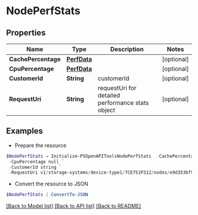 # NodePerfStats
## Properties

Name | Type | Description | Notes
------------ | ------------- | ------------- | -------------
**CachePercentage** | [**PerfData**](PerfData.md) |  | [optional] 
**CpuPercentage** | [**PerfData**](PerfData.md) |  | [optional] 
**CustomerId** | **String** | customerId | [optional] 
**RequestUri** | **String** | requestUri for detailed performance stats object | [optional] 

## Examples

- Prepare the resource
```powershell
$NodePerfStats = Initialize-PSOpenAPIToolsNodePerfStats  -CachePercentage null `
 -CpuPercentage null `
 -CustomerId string `
 -RequestUri v1/storage-systems/device-type1/7CE751P312/nodes/e9d353bf98fc1a6bdb90b824e3ca14b5/component-performance-statistics
```

- Convert the resource to JSON
```powershell
$NodePerfStats | ConvertTo-JSON
```

[[Back to Model list]](../README.md#documentation-for-models) [[Back to API list]](../README.md#documentation-for-api-endpoints) [[Back to README]](../README.md)

